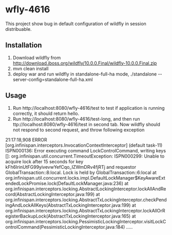 # wfly-4616
This project show bug in default configuration of wildfly in session distribuable.


## Installation
1) Download wildfly from http://download.jboss.org/wildfly/10.0.0.Final/wildfly-10.0.0.Final.zip
2) mvn clean install
3) deploy war and run wildfly in standalone-full-ha mode,
./standalone --server-config=standalone-full-ha.xml

## Usage

1. Run http://localhost:8080/wfly-4616/test to test if application is running correctly, it should return hello.
2. Run http://localhost:8080/wfly-4616/test-long, and then run ttp://localhost:8080/wfly-4616/test in second tab. Now wildfly should not respond to second request, and throw following exception

21:17:18,908 ERROR [org.infinispan.interceptors.InvocationContextInterceptor] (default task-11) ISPN000136: Error executing command LockControlCommand, writing keys []: org.infinispan.util.concurrent.TimeoutException: ISPN000299: Unable to acquire lock after 15 seconds for key kFh6IrinUtFG99yivevwYefCqo_IZWmDRv4fjRTj and requestor GlobalTransaction:<prezess-macbook-air>:8:local. Lock is held by GlobalTransaction:<prezess-macbook-air>:6:local
	at org.infinispan.util.concurrent.locks.impl.DefaultLockManager$KeyAwareExtendedLockPromise.lock(DefaultLockManager.java:236)
	at org.infinispan.interceptors.locking.AbstractLockingInterceptor.lockAllAndRecord(AbstractLockingInterceptor.java:199)
	at org.infinispan.interceptors.locking.AbstractTxLockingInterceptor.checkPendingAndLockAllKeys(AbstractTxLockingInterceptor.java:199)
	at org.infinispan.interceptors.locking.AbstractTxLockingInterceptor.lockAllOrRegisterBackupLock(AbstractTxLockingInterceptor.java:165)
	at org.infinispan.interceptors.locking.PessimisticLockingInterceptor.visitLockControlCommand(PessimisticLockingInterceptor.java:184)
.....
